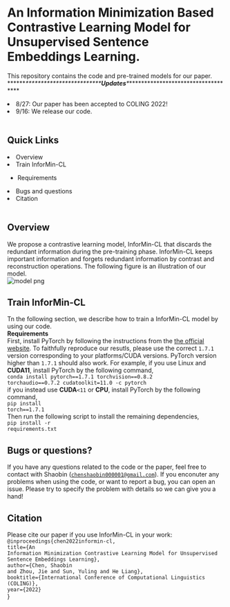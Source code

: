 # An Information Minimization Based Contrastive Learning Model for Unsupervised Sentence Embeddings Learning.

This repository contains the code and pre-trained models for our paper.<br>
\*\*\*\*\*\**\*\*\*\*\*\*\*\*\*\*\*\*\*\*\*\*\*\*\*\*\*\*\*\*\***Updates**\*************************************<br>
<li>8/27: Our paper has been accepted to COLING 2022!</li>
<li>9/16: We release our code.</li><br>


<strong>Quick Links</strong><br>
  ---
<li>Overview</li>
<li>Train InforMin-CL</li>
<ul>
<li>Requirements</li>
</ul>
<li>Bugs and questions</li>
<li>Citation</li><br>

<strong>Overview</strong>
  ---
We propose a contrastive learning model, InforMin-CL that discards the redundant information during the pre-training phase. InforMin-CL keeps important information and forgets redundant information by contrast and reconstruction operations. The following figure is an illustration of our model.<br>
![model png](https://user-images.githubusercontent.com/51829876/190571095-ef35e783-dd96-4e41-b4fe-185f735225e1.jpg)

<strong>Train InforMin-CL</strong>
  ---
Tn the following section, we describe how to train a InforMin-CL model by using our code.<br>
<strong>Requirements</strong><br>
First, install PyTorch by following the instructions from the [the official website](https://pytorch.org/). To faithfully reproduce our resutls, please use the correct <code>1.7.1</code> version corresponding to your platforms/CUDA versions. PyTorch version higher than <code>1.7.1</code> should also work. For example, if you use Linux and <strong>CUDA11</strong>, install PyTorch by the following command,<br>
<code>conda install pytorch==1.7.1 torchvision==0.8.2 torchaudio==0.7.2 cudatoolkit=11.0 -c pytorch</code><br>
if you instead use <strong>CUDA</strong><code><11</code> or <strong>CPU</strong>, install PyTorch by the following command,<br>
<code>pip install torch==1.7.1</code><br>
Then run the following script to install the remaining dependencies,<br>
<code>pip install -r requirements.txt</code><br>

<strong>Bugs or questions?</strong><br>
  ---
If you have any questions related to the code or the paper, feel free to contact with Shaobin (<code>chenshaobin000001@gmail.com</code>). If you enconuter any problems when using the code, or want to report a bug, you can open an issue. Please try to specify the problem with details so we can give you a hand!<br>
  
<strong>Citation</strong><br>
  ---
Please cite our paper if you use InforMin-CL in your work:<br>
  <code>@inproceedings{chen2022informin-cl,</code><br>
    <code>title={An Information Minimization Contrastive Learning Model for Unsupervised Sentence Embeddings Learning},</code><br>
    <code>author={Chen, Shaobin and Zhou, Jie and Sun, Yuling and He Liang},</code><br>
    <code>booktitle={International Conference of Computational Linguistics (COLING)},</code><br>
    <code>year={2022}</code><br>
}</code>
